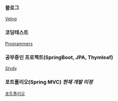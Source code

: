 ### 블로그
<a href="https://velog.io/@dks2922">Velog</a>

### 코딩테스트
<a href="https://career.programmers.co.kr/pr/dks2922_5156">Programmers</a>



### 공부중인 프로젝트(SpringBoot, JPA, Thymleaf)
<a href="https://github.com/dks2922/Studying">Stydy</a>

### 포트폴리오(Spring MVC) *********현재 개발 미정*********
<a href="https://github.com/dks2922/Ent">포트폴리오</a>

<div align="center">
	<!--<img src="https://img.shields.io/badge/Java-007396?style=flat&logo=Java&logoColor=white" />-->
	<!--<img src="https://img.shields.io/badge/HTML5-E34F26?style=flat&logo=HTML5&logoColor=white" />-->
	<!--<img src="https://img.shields.io/badge/CSS3-1572B6?style=flat&logo=CSS3&logoColor=white" />-->
</div>
